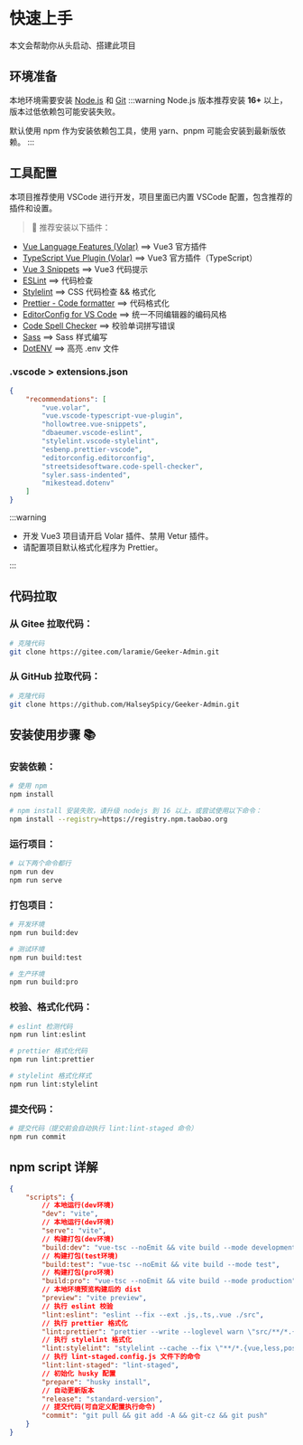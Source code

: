 # 快速上手

本文会帮助你从头启动、搭建此项目

## 环境准备

本地环境需要安装 [Node.js](https://nodejs.org/en/) 和 [Git](https://git-scm.com/)
:::warning
Node.js 版本推荐安装 **16+** 以上，版本过低依赖包可能安装失败。

默认使用 npm 作为安装依赖包工具，使用 yarn、pnpm 可能会安装到最新版依赖。
:::

## 工具配置

本项目推荐使用 VSCode 进行开发，项目里面已内置 VSCode 配置，包含推荐的插件和设置。

> 🌈 推荐安装以下插件：

- [Vue Language Features (Volar)](https://marketplace.visualstudio.com/items?itemName=Vue.volar) ==> Vue3 官方插件
- [TypeScript Vue Plugin (Volar)](https://marketplace.visualstudio.com/items?itemName=Vue.vscode-typescript-vue-plugin) ==> Vue3 官方插件（TypeScript）
- [Vue 3 Snippets](https://marketplace.visualstudio.com/items?itemName=hollowtree.vue-snippets) ==> Vue3 代码提示
- [ESLint](https://marketplace.visualstudio.com/items?itemName=dbaeumer.vscode-eslint) ==> 代码检查
- [Stylelint](https://marketplace.visualstudio.com/items?itemName=stylelint.vscode-stylelint) ==> CSS 代码检查 && 格式化
- [Prettier - Code formatter](https://marketplace.visualstudio.com/items?itemName=esbenp.prettier-vscode) ==> 代码格式化
- [EditorConfig for VS Code](https://marketplace.visualstudio.com/items?itemName=EditorConfig.EditorConfig) ==> 统一不同编辑器的编码风格
- [Code Spell Checker](https://marketplace.visualstudio.com/items?itemName=streetsidesoftware.code-spell-checker) ==> 校验单词拼写错误
- [Sass](https://marketplace.visualstudio.com/items?itemName=Syler.sass-indented) ==> Sass 样式编写
- [DotENV](https://marketplace.visualstudio.com/items?itemName=mikestead.dotenv) ==> 高亮 .env 文件

### .vscode > extensions.json

```json
{
	"recommendations": [
		"vue.volar",
		"vue.vscode-typescript-vue-plugin",
		"hollowtree.vue-snippets",
		"dbaeumer.vscode-eslint",
		"stylelint.vscode-stylelint",
		"esbenp.prettier-vscode",
		"editorconfig.editorconfig",
		"streetsidesoftware.code-spell-checker",
		"syler.sass-indented",
		"mikestead.dotenv"
	]
}
```

:::warning

- 开发 Vue3 项目请开启 Volar 插件、禁用 Vetur 插件。
- 请配置项目默认格式化程序为 Prettier。

:::

## 代码拉取

### 从 Gitee 拉取代码：

```bash
# 克隆代码
git clone https://gitee.com/laramie/Geeker-Admin.git
```

### 从 GitHub 拉取代码：

```bash
# 克隆代码
git clone https://github.com/HalseySpicy/Geeker-Admin.git
```

## 安装使用步骤 📚

### 安装依赖：

```bash
# 使用 npm
npm install

# npm install 安装失败，请升级 nodejs 到 16 以上，或尝试使用以下命令：
npm install --registry=https://registry.npm.taobao.org
```

### 运行项目：

```bash
# 以下两个命令都行
npm run dev
npm run serve
```

### 打包项目：

```bash
# 开发环境
npm run build:dev

# 测试环境
npm run build:test

# 生产环境
npm run build:pro
```

### 校验、格式化代码：

```bash
# eslint 检测代码
npm run lint:eslint

# prettier 格式化代码
npm run lint:prettier

# stylelint 格式化样式
npm run lint:stylelint
```

### 提交代码：

```bash
# 提交代码（提交前会自动执行 lint:lint-staged 命令）
npm run commit
```

## npm script 详解

```json
{
	"scripts": {
		// 本地运行(dev环境)
		"dev": "vite",
		// 本地运行(dev环境)
		"serve": "vite",
		// 构建打包(dev环境)
		"build:dev": "vue-tsc --noEmit && vite build --mode development",
		// 构建打包(test环境)
		"build:test": "vue-tsc --noEmit && vite build --mode test",
		// 构建打包(pro环境)
		"build:pro": "vue-tsc --noEmit && vite build --mode production",
		// 本地环境预览构建后的 dist
		"preview": "vite preview",
		// 执行 eslint 校验
		"lint:eslint": "eslint --fix --ext .js,.ts,.vue ./src",
		// 执行 prettier 格式化
		"lint:prettier": "prettier --write --loglevel warn \"src/**/*.{js,ts,json,tsx,css,less,scss,vue,html,md}\"",
		// 执行 stylelint 格式化
		"lint:stylelint": "stylelint --cache --fix \"**/*.{vue,less,postcss,css,scss}\" --cache --cache-location node_modules/.cache/stylelint/",
		// 执行 lint-staged.config.js 文件下的命令
		"lint:lint-staged": "lint-staged",
		// 初始化 husky 配置
		"prepare": "husky install",
		// 自动更新版本
		"release": "standard-version",
		// 提交代码(可自定义配置执行命令)
		"commit": "git pull && git add -A && git-cz && git push"
	}
}
```
